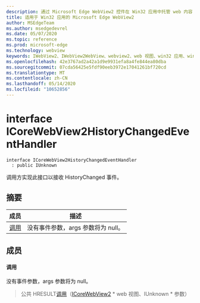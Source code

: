 ```yaml
---
description: 通过 Microsoft Edge WebView2 控件在 Win32 应用中托管 web 内容
title: 适用于 Win32 应用的 Microsoft Edge WebView2
author: MSEdgeTeam
ms.author: msedgedevrel
ms.date: 05/07/2020
ms.topic: reference
ms.prod: microsoft-edge
ms.technology: webview
keywords: IWebView2、IWebView2WebView、webview2、web 视图、win32 应用、win32、edge、ICoreWebView2、ICoreWebView2Controller、浏览器控件、边缘 html
ms.openlocfilehash: 42e3767ad2a42a1d9e9931efa8a4fe844ea80dba
ms.sourcegitcommit: 07cda56425e5fdf90eeb3972e17041261bf720cd
ms.translationtype: MT
ms.contentlocale: zh-CN
ms.lasthandoff: 05/14/2020
ms.locfileid: "10652856"
---
```

# interface ICoreWebView2HistoryChangedEventHandler 

```
interface ICoreWebView2HistoryChangedEventHandler
  : public IUnknown
```

调用方实现此接口以接收 HistoryChanged 事件。

## 摘要

 成员                        | 描述
--------------------------------|---------------------------------------------
[调用](#invoke) | 没有事件参数，args 参数将为 null。

## 成员

#### 调用 

没有事件参数，args 参数将为 null。

> 公共 HRESULT[调用](#invoke)（[ICoreWebView2](icorewebview2.md) * web 视图、IUnknown * 参数）

